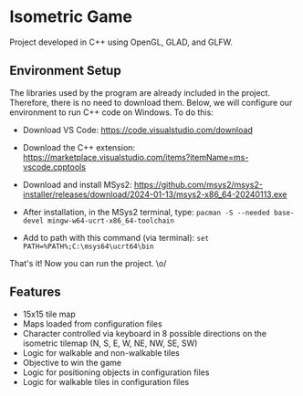 
# Isometric Game
Project developed in C++ using OpenGL, GLAD, and GLFW.

## Environment Setup

The libraries used by the program are already included in the project. Therefore, there is no need to download them. Below, we will configure our environment to run C++ code on Windows. To do this:

- Download VS Code: https://code.visualstudio.com/download
- Download the C++ extension: https://marketplace.visualstudio.com/items?itemName=ms-vscode.cpptools
- Download and install MSys2: https://github.com/msys2/msys2-installer/releases/download/2024-01-13/msys2-x86_64-20240113.exe
- After installation, in the MSys2 terminal, type: 
`pacman -S --needed base-devel mingw-w64-ucrt-x86_64-toolchain`

- Add to path with this command (via terminal):
`set PATH=%PATH%;C:\msys64\ucrt64\bin`

That's it! Now you can run the project. \o/



## Features

- 15x15 tile map
- Maps loaded from configuration files
- Character controlled via keyboard in 8 possible directions on the isometric tilemap (N, S, E, W, NE, NW, SE, SW)
- Logic for walkable and non-walkable tiles
- Objective to win the game
- Logic for positioning objects in configuration files
- Logic for walkable tiles in configuration files

